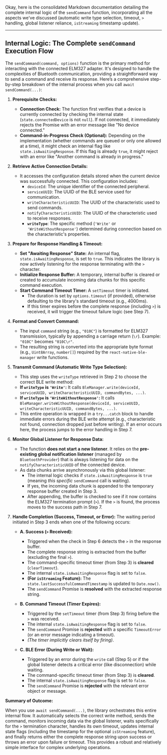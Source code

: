 Okay, here is the consolidated Markdown documentation detailing the complete internal logic of the `sendCommand` function, incorporating all the aspects we've discussed (automatic write type selection, timeout, `>` handling, global listener reliance, `isStreaming` timestamp update).

---

## Internal Logic: The Complete `sendCommand` Execution Flow

The `sendCommand(command, options)` function is the primary method for interacting with the connected ELM327 adapter. It's designed to handle the complexities of Bluetooth communication, providing a straightforward way to send a command and receive its response. Here’s a comprehensive step-by-step breakdown of the internal process when you call `await sendCommand(...)`:

1.  **Prerequisite Checks:**
    *   **Connection Check:** The function first verifies that a device is currently connected by checking the internal state (`state.connectedDevice` is not `null`). If not connected, it immediately rejects the Promise with an error message like "No device connected."
    *   **Command-in-Progress Check (Optional):** Depending on the implementation (whether commands are queued or only one allowed at a time), it might check an internal flag like `state.isAwaitingResponse`. If this flag is already `true`, it might reject with an error like "Another command is already in progress."

2.  **Retrieve Active Connection Details:**
    *   It accesses the configuration details stored when the current device was successfully connected. This configuration includes:
        *   `deviceId`: The unique identifier of the connected peripheral.
        *   `serviceUUID`: The UUID of the BLE service used for communication.
        *   `writeCharacteristicUUID`: The UUID of the characteristic used to send commands.
        *   `notifyCharacteristicUUID`: The UUID of the characteristic used to receive responses.
        *   **`writeType`**: The specific method (`'Write'` or `'WriteWithoutResponse'`) determined during connection based on the characteristic's properties.

3.  **Prepare for Response Handling & Timeout:**
    *   **Set "Awaiting Response" State:** An internal flag, `state.isAwaitingResponse`, is set to `true`. This indicates the library is now actively listening for the response terminating with the `>` character.
    *   **Initialize Response Buffer:** A temporary, internal buffer is cleared or created to accumulate incoming data chunks for this specific command execution.
    *   **Start Command Timeout Timer:** A `setTimeout` timer is initiated.
        *   The duration is set by `options.timeout` (if provided), otherwise defaulting to the library's standard timeout (e.g., 4000ms).
        *   If this timer expires before the complete response (including `>`) is received, it will trigger the timeout failure logic (see Step 7).

4.  **Format and Convert Command:**
    *   The input `command` string (e.g., `"010C"`) is formatted for ELM327 transmission, typically by appending a carriage return (`\r`). Example: `"010C"` becomes `"010C\r"`.
    *   The resulting string is converted into the appropriate byte format (e.g., `Uint8Array`, `number[]`) required by the `react-native-ble-manager` write functions.

5.  **Transmit Command (Automatic Write Type Selection):**
    *   This step uses the `writeType` retrieved in Step 2 to choose the correct BLE write method:
    *   **If `writeType` is `'Write'`:** It calls `BleManager.write(deviceId, serviceUUID, writeCharacteristicUUID, commandBytes, ...)`.
    *   **If `writeType` is `'WriteWithoutResponse'`:** It calls `BleManager.writeWithoutResponse(deviceId, serviceUUID, writeCharacteristicUUID, commandBytes, ...)`.
    *   This entire operation is wrapped in a `try...catch` block to handle immediate errors during the BLE write attempt (e.g., characteristic not found, connection dropped just before writing). If an error occurs here, the process jumps to the error handling in Step 7.

6.  **Monitor Global Listener for Response Data:**
    *   The function **does not start a new listener**. It relies on the **pre-existing global notification listener** (managed by `BluetoothProvider`) that is always listening for data on the `notifyCharacteristicUUID` of the connected device.
    *   As data chunks arrive asynchronously via this global listener:
        *   The internal logic checks if `state.isAwaitingResponse` is `true` (meaning *this specific* `sendCommand` call is waiting).
        *   If yes, the incoming data chunk is appended to the temporary response buffer created in Step 3.
        *   After appending, the buffer is checked to see if it now contains the ELM327 termination prompt (`>`). If the `>` is found, the process moves to the success path in Step 7.

7.  **Handle Completion (Success, Timeout, or Error):** The waiting period initiated in Step 3 ends when one of the following occurs:

    *   **A. Success (`>` Received):**
        *   Triggered when the check in Step 6 detects the `>` in the response buffer.
        *   The complete response string is extracted from the buffer (excluding the final `>`).
        *   The command-specific timeout timer (from Step 3) is **cleared** (`clearTimeout`).
        *   The internal `state.isAwaitingResponse` flag is set to `false`.
        *   **(For `isStreaming` Feature):** The `state.lastSuccessfulCommandTimestamp` is updated to `Date.now()`.
        *   The `sendCommand` Promise is **resolved** with the extracted response string.

    *   **B. Command Timeout (Timer Expires):**
        *   Triggered by the `setTimeout` timer (from Step 3) firing before the `>` was received.
        *   The internal `state.isAwaitingResponse` flag is set to `false`.
        *   The `sendCommand` Promise is **rejected** with a specific `TimeoutError` (or an error message indicating a timeout).
        *   *(The timer implicitly clears itself by firing)*.

    *   **C. BLE Error (During Write or Wait):**
        *   Triggered by an error during the `write` call (Step 5) or if the global listener detects a critical error (like disconnection) while waiting.
        *   The command-specific timeout timer (from Step 3) is **cleared**.
        *   The internal `state.isAwaitingResponse` flag is set to `false`.
        *   The `sendCommand` Promise is **rejected** with the relevant error object or message.

**Summary of Outcome:**

When you use `await sendCommand(...)`, the library orchestrates this entire internal flow. It automatically selects the correct write method, sends the command, monitors incoming data via the global listener, waits specifically for the `>` termination character, handles its own timeout, updates internal state flags (including the timestamp for the optional `isStreaming` feature), and finally returns either the complete response string upon success or throws an error upon failure or timeout. This provides a robust and relatively simple interface for complex underlying operations.